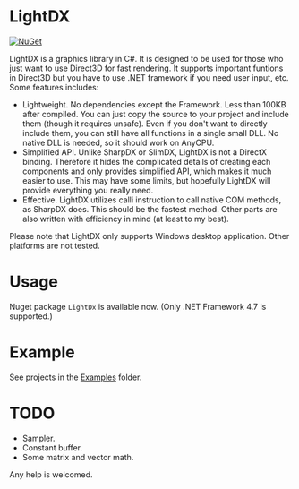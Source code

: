 # LightDX
[![NuGet](https://img.shields.io/nuget/v/LightDx.svg)](https://www.nuget.org/packages/LightDx/)

LightDX is a graphics library in C#. It is designed to be used for those who just
want to use Direct3D for fast rendering. It supports important funtions in
Direct3D but you have to use .NET framework if you need user input, etc. Some
features includes:

* Lightweight.
No dependencies except the Framework. Less than 100KB after compiled. You can just
copy the source to your project and include them (though it requires unsafe). Even
if you don't want to directly include them, you can still have all functions in a
single small DLL. No native DLL is needed, so it should work on AnyCPU.
* Simplified API.
Unlike SharpDX or SlimDX, LightDX is not a DirectX binding. Therefore it hides
the complicated details of creating each components and only provides simplified
API, which makes it much easier to use. This may have some limits, but hopefully 
LightDX will provide everything you really need.
* Effective. LightDX utilizes calli instruction to call native COM methods, as
SharpDX does. This should be the fastest method. Other parts are also written with
efficiency in mind (at least to my best).

Please note that LightDX only supports Windows desktop application. Other platforms
are not tested.

# Usage
Nuget package ```LightDx``` is available now. (Only .NET Framework 4.7 is supported.)

# Example
See projects in the [Examples](Examples) folder.

# TODO

* Sampler.
* Constant buffer.
* Some matrix and vector math.

Any help is welcomed.
